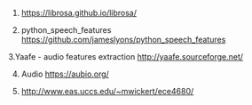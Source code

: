 1. https://librosa.github.io/librosa/

2. python_speech_features
https://github.com/jameslyons/python_speech_features

3.Yaafe - audio features extraction 
http://yaafe.sourceforge.net/

4. Audio
https://aubio.org/

5. http://www.eas.uccs.edu/~mwickert/ece4680/






